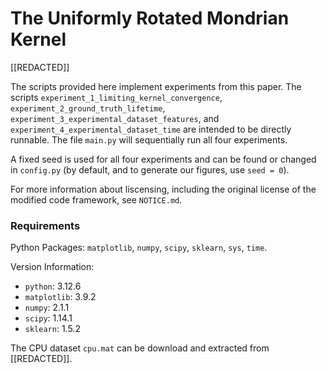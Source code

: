 # The Uniformly Rotated Mondrian Kernel

\[\[REDACTED\]\]

The scripts provided here implement experiments from this paper. The scripts `experiment_1_limiting_kernel_convergence`, `experiment_2_ground_truth_lifetime`, `experiment_3_experimental_dataset_features`, and `experiment_4_experimental_dataset_time` are intended to be directly runnable. The file `main.py` will sequentially run all four experiments. 

A fixed seed is used for all four experiments and can be found or changed in `config.py` (by default, and to generate our figures, use `seed = 0`).

For more information about liscensing, including the original license of the modified code framework, see `NOTICE.md`.

### Requirements

Python Packages: `matplotlib`, `numpy`, `scipy`, `sklearn`, `sys`, `time`.

Version Information:
* `python`: 3.12.6
* `matplotlib`: 3.9.2
* `numpy`: 2.1.1
* `scipy`: 1.14.1
* `sklearn`: 1.5.2

The CPU dataset `cpu.mat` can be download and extracted from \[\[REDACTED\]\].
